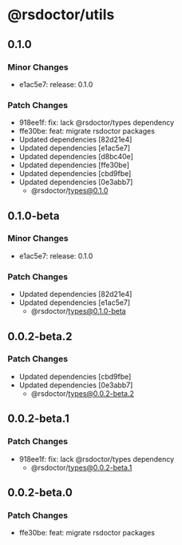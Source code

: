 # @rsdoctor/utils

## 0.1.0

### Minor Changes

- e1ac5e7: release: 0.1.0

### Patch Changes

- 918ee1f: fix: lack @rsdoctor/types dependency
- ffe30be: feat: migrate rsdoctor packages
- Updated dependencies [82d21e4]
- Updated dependencies [e1ac5e7]
- Updated dependencies [d8bc40e]
- Updated dependencies [ffe30be]
- Updated dependencies [cbd9fbe]
- Updated dependencies [0e3abb7]
  - @rsdoctor/types@0.1.0

## 0.1.0-beta

### Minor Changes

- e1ac5e7: release: 0.1.0

### Patch Changes

- Updated dependencies [82d21e4]
- Updated dependencies [e1ac5e7]
  - @rsdoctor/types@0.1.0-beta

## 0.0.2-beta.2

### Patch Changes

- Updated dependencies [cbd9fbe]
- Updated dependencies [0e3abb7]
  - @rsdoctor/types@0.0.2-beta.2

## 0.0.2-beta.1

### Patch Changes

- 918ee1f: fix: lack @rsdoctor/types dependency
  - @rsdoctor/types@0.0.2-beta.1

## 0.0.2-beta.0

### Patch Changes

- ffe30be: feat: migrate rsdoctor packages
